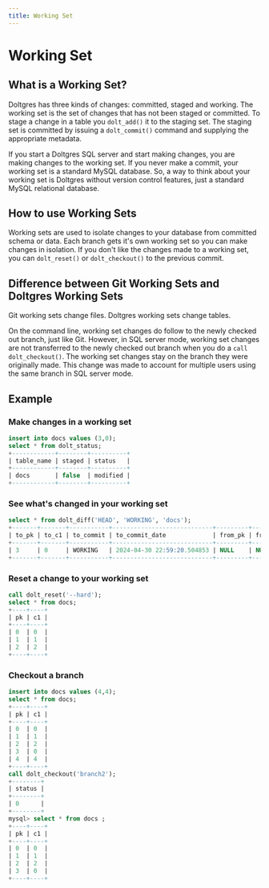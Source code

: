 ```yaml
---
title: Working Set
---
```


# Working Set

## What is a Working Set?

Doltgres has three kinds of changes: committed, staged and working. The working set is the set of
changes that has not been staged or committed. To stage a change in a table you `dolt_add()` it to
the staging set. The staging set is committed by issuing a `dolt_commit()` command and supplying the
appropriate metadata.

If you start a Doltgres SQL server and start making changes, you are making changes to the working
set. If you never make a commit, your working set is a standard MySQL database. So, a way to think
about your working set is Doltgres without version control features, just a standard MySQL
relational database.

## How to use Working Sets

Working sets are used to isolate changes to your database from committed schema or data. Each branch
gets it's own working set so you can make changes in isolation. If you don't like the changes made
to a working set, you can `dolt_reset()` or `dolt_checkout()` to the previous commit.

## Difference between Git Working Sets and Doltgres Working Sets

Git working sets change files. Doltgres working sets change tables. 

On the command line, working set changes do follow to the newly checked out branch, just like
Git. However, in SQL server mode, working set changes are not transferred to the newly checked out
branch when you do a `call dolt_checkout()`. The working set changes stay on the branch they were
originally made. This change was made to account for multiple users using the same branch in SQL
server mode.

## Example

### Make changes in a working set

```sql
insert into docs values (3,0);
select * from dolt_status;
+------------+--------+----------+
| table_name | staged | status   |
+------------+--------+----------+
| docs       | false  | modified |
+------------+--------+----------+
```

### See what's changed in your working set

```sql
select * from dolt_diff('HEAD', 'WORKING', 'docs');
+-------+-------+-----------+----------------------------+---------+---------+-------------+-------------------------+-----------+
| to_pk | to_c1 | to_commit | to_commit_date             | from_pk | from_c1 | from_commit | from_commit_date        | diff_type |
+-------+-------+-----------+----------------------------+---------+---------+-------------+-------------------------+-----------+
| 3     | 0     | WORKING   | 2024-04-30 22:59:20.504853 | NULL    | NULL    | HEAD        | 2024-04-30 22:57:42.846 | added     |
+-------+-------+-----------+----------------------------+---------+---------+-------------+-------------------------+-----------+
```

### Reset a change to your working set

```sql
call dolt_reset('--hard');
select * from docs;
+----+----+
| pk | c1 |
+----+----+
| 0  | 0  |
| 1  | 1  |
| 2  | 2  |
+----+----+
```

### Checkout a branch

```sql
insert into docs values (4,4);
select * from docs;
+----+----+
| pk | c1 |
+----+----+
| 0  | 0  |
| 1  | 1  |
| 2  | 2  |
| 3  | 0  |
| 4  | 4  |
+----+----+
call dolt_checkout('branch2');
+--------+
| status |
+--------+
| 0      |
+--------+
mysql> select * from docs ;
+----+----+
| pk | c1 |
+----+----+
| 0  | 0  |
| 1  | 1  |
| 2  | 2  |
| 3  | 0  |
+----+----+
```
